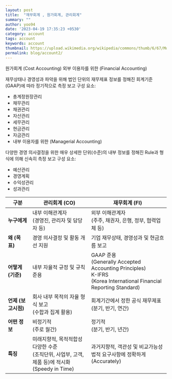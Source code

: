 ```yaml
---
layout: post
title:  "재무회계 , 원가회계, 관리회계"
summary: ""
author: yoo94
date: '2023-04-19 17:35:23 +0530'
category: account
tags: account
keywords: account
thumbnail: https://upload.wikimedia.org/wikipedia/commons/thumb/6/67/Money_Coin_Icon.svg/75px-Money_Coin_Icon.svg.png
permalink: blog/account2/
---
```

원가회계 (Cost Accounting)
외부 이용자를 위한 (Financial Accounting)

재무상태나 경영성과 파악을 위해 법인 단위의 재무제표 정보를 정해진 회계기준(GAAP)에 따라 정기적으로 측정 보고
구성 요소:
- 총계정원장관리
- 채무관리
- 채권관리
- 자산관리
- 세무관리
- 현금관리
- 자금관리
- 내부 이용자를 위한 (Managerial Accounting)

다양한 경영 의사결정을 위한 매우 상세한 단위(수준)의 내부 정보를 정해진 Rule과 형식에 의해 신속히 측정 보고
구성 요소:
- 예산관리
- 경영계획
- 수익성관리
- 성과관리

| 구분         | 관리회계 (CO)                                                     | 재무회계 (FI)                                                   |
|--------------|--------------------------------------------------------------------|------------------------------------------------------------------|
| **누구에게** | 내부 이해관계자<br>(경영진, 관리자 및 담당자 등)                  | 외부 이해관계자<br>(주주, 채권자, 은행, 정부, 협력업체 등)      |
| **왜 (목표)** | 경영 의사결정 및 활동 개선 지원                                   | 기업 재무상태, 경영성과 및 현금흐름 보고                        |
| **어떻게 (기준)** | 내부 자율적 규정 및 규칙 준용                                 | GAAP 준용<br>(Generally Accepted Accounting Principles)<br>K-IFRS<br>(Korea International Financial Reporting Standard) |
| **언제 (보고시점)** | 회사 내부 목적의 자율 형식 보고<br>(수합과 집계 활용)       | 회계기간에서 정한 공식 재무제표<br>(분기, 반기, 연간)           |
| **어떤 정보** | 비정기적<br>(주로 월간)                                          | 정기적<br>(분기, 반기, 년간)                                    |
| **특징**      | 미래지향적, 목적적합성<br>다양한 수준<br>(조직단위, 사업부, 고객, 제품 등)에 적시화<br>(Speedy in Time) | 과거지향적, 객관성 및 비교가능성<br>법적 요구사항에 정확하게<br>(Accurately) |
